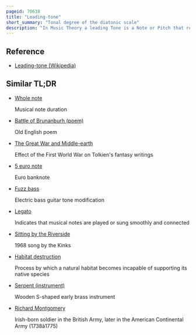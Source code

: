 ```yaml
---
pageid: 70638
title: "Leading-tone"
short_summary: "Tonal degree of the diatonic scale"
description: "In Music Theory a leading Tone is a Note or Pitch that resolves or leads to a Note one Semitone higher or lower being a lower and upper leading Tone respectively. Typically, the leading Tone Refers to the seventh scale Degree of a major Scale, a major Seventh above the Tonic. In the movable do solfège System, the Leading-Tone is sung as Ti."
---
```


## Reference

- [Leading-tone (Wikipedia)](https://en.wikipedia.org/?curid=70638)

## Similar TL;DR

- [Whole note](/tldr/en/whole-note)

  Musical note duration

- [Battle of Brunanburh (poem)](/tldr/en/battle-of-brunanburh-poem)

  Old English poem

- [The Great War and Middle-earth](/tldr/en/the-great-war-and-middle-earth)

  Effect of the First World War on Tolkien's fantasy writings

- [5 euro note](/tldr/en/5-euro-note)

  Euro banknote

- [Fuzz bass](/tldr/en/fuzz-bass)

  Electric bass guitar tone modification

- [Legato](/tldr/en/legato)

  Indicates that musical notes are played or sung smoothly and connected

- [Sitting by the Riverside](/tldr/en/sitting-by-the-riverside)

  1968 song by the Kinks

- [Habitat destruction](/tldr/en/habitat-destruction)

  Process by which a natural habitat becomes incapable of supporting its native species

- [Serpent (instrument)](/tldr/en/serpent-instrument)

  Wooden S-shaped early brass instrument

- [Richard Montgomery](/tldr/en/richard-montgomery)

  Irish-born soldier in the British Army, later in the American Continental Army (1738â1775)
